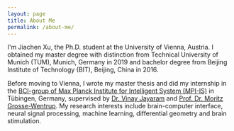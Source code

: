 ```yaml
---
layout: page
title: About Me
permalink: /about-me/
---
```

I'm Jiachen Xu, the Ph.D. student at the University of Vienna, Austria. I obtained my master degree with distinction from Technical University of Munich (TUM), Munich, Germany in 2019 and bachelor degree from Beijing Institute of Technology (BIT), Beijing, China in 2016. 

Before moving to Vienna, I wrote my master thesis and did my internship in the [BCI-group of Max Planck Institute for Intelligent System (MPI-IS)](https://ei.is.tuebingen.mpg.de/person/jxu) in Tübingen, Germany, supervised by [Dr. Vinay Jayaram](https://scholar.google.com/citations?user=-o1ap9MAAAAJ&hl=en) and [Prof. Dr. Moritz Grosse-Wentrup](https://scholar.google.com/citations?hl=en&user=15GNzKcAAAAJ). My research interests include brain-computer interface, neural signal processing, machine learning, differential geometry and brain stimulation.

